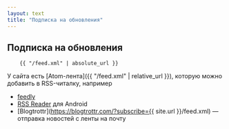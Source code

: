 ```yaml
---
layout: text
title: "Подписка на обновления"
---
```


## Подписка на обновления

```
    {{ "/feed.xml" | absolute_url }}
```

У сайта есть [Atom-лента]({{ "/feed.xml" | relative_url }}), которую можно добавить в RSS-читалку, например
 - [feedly](https://feedly.com/)
 - [RSS Reader](https://play.google.com/store/apps/details?id=com.madsvyat.simplerssreader&hl=ru_RU) для Android
 - [Blogtrottr](https://blogtrottr.com/?subscribe={{ site.url }}/feed.xml) &mdash; отправка новостей с ленты на почту
